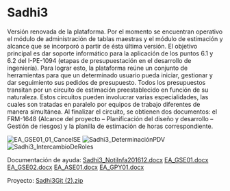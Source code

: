# Sadhi3
Versión renovada de la plataforma. Por el momento se encuentran operativo el módulo de administración de tablas maestras y el módulo de estimación y alcance que se incorporó a partir de ésta última versión. El objetivo principal es dar soporte informático para la aplicación de los puntos 6.1 y 6.2 del I-PE-1094 (etapas de presupuestación en el desarrollo de ingeniería). Para lograr esto, la plataforma reúne un conjunto de herramientas para que un determinado usuario pueda iniciar, gestionar y dar seguimiento sus pedidos de presupuesto. Todos los presupuestos transitan por un circuito de estimación preestablecido en función de su naturaleza. Estos circuitos pueden involucrar varias especialidades, las cuales son tratadas en paralelo por equipos de trabajo diferentes de manera simultánea. Al finalizar el circuito, se obtienen dos documentos: el FRM-1648 (Alcance del proyecto – Planificación del diseño y desarrollo – Gestión de riesgos) y la planilla de estimación de horas correspondiente.


![EA_GSE01_01_CancelSE](https://user-images.githubusercontent.com/95475565/144593338-b07c03de-d2a7-4a9e-85fa-1afa66e1d5d1.gif)
![Sadhi3_DeterminaciónPDV](https://user-images.githubusercontent.com/95475565/144593351-27cac4c4-5b12-43d1-b7fe-77e674d4a683.gif)
![Sadhi3_IntercambioDeRoles](https://user-images.githubusercontent.com/95475565/144593371-99dbb137-9f81-4476-8cd0-65b5470d9da8.gif)


Documentación de ayuda:
[Sadhi3_NotiInfa201612.docx](https://github.com/German-Torres/Sadhi3/files/7649054/Sadhi3_NotiInfa201612.docx)
[EA_GSE01.docx](https://github.com/German-Torres/Sadhi3/files/7649045/EA_GSE01.docx)
[EA_GSE02.docx](https://github.com/German-Torres/Sadhi3/files/7649047/EA_GSE02.docx)
[EA_ASE01.docx](https://github.com/German-Torres/Sadhi3/files/7649043/EA_ASE01.docx)
[EA_GPY01.docx](https://github.com/German-Torres/Sadhi3/files/7649044/EA_GPY01.docx)

Proyecto:
[Sadhi3Git (2).zip](https://github.com/German-Torres/Sadhi3/files/7649645/Sadhi3Git.2.zip)
